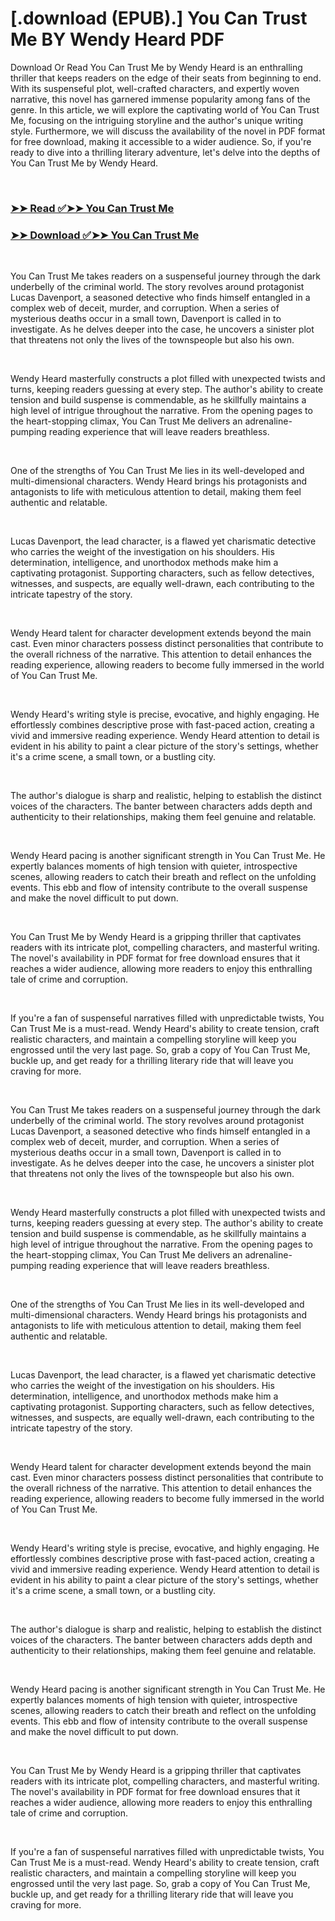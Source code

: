 # [.download (EPUB).] You Can Trust Me BY Wendy Heard PDF

<p>Download Or Read You Can Trust Me by Wendy Heard is an enthralling thriller that keeps readers on the edge of their seats from beginning to end. With its suspenseful plot, well-crafted characters, and expertly woven narrative, this novel has garnered immense popularity among fans of the genre. In this article, we will explore the captivating world of You Can Trust Me, focusing on the intriguing storyline and the author's unique writing style. Furthermore, we will discuss the availability of the novel in PDF format for free download, making it accessible to a wider audience. So, if you're ready to dive into a thrilling literary adventure, let's delve into the depths of You Can Trust Me by Wendy Heard.</p>
<p>&nbsp;</p>

### [➤➤ Read ✅➤➤ You Can Trust Me](https://thehelpfulbooks.blogspot.com/id/61206567)

### [➤➤ Download ✅➤➤ You Can Trust Me](https://thehelpfulbooks.blogspot.com/id/61206567)

<p>&nbsp;</p>
<p>You Can Trust Me takes readers on a suspenseful journey through the dark underbelly of the criminal world. The story revolves around protagonist Lucas Davenport, a seasoned detective who finds himself entangled in a complex web of deceit, murder, and corruption. When a series of mysterious deaths occur in a small town, Davenport is called in to investigate. As he delves deeper into the case, he uncovers a sinister plot that threatens not only the lives of the townspeople but also his own.</p>
<p>&nbsp;</p>
<p>Wendy Heard masterfully constructs a plot filled with unexpected twists and turns, keeping readers guessing at every step. The author's ability to create tension and build suspense is commendable, as he skillfully maintains a high level of intrigue throughout the narrative. From the opening pages to the heart-stopping climax, You Can Trust Me delivers an adrenaline-pumping reading experience that will leave readers breathless.</p>
<p>&nbsp;</p>
<p>One of the strengths of You Can Trust Me lies in its well-developed and multi-dimensional characters. Wendy Heard brings his protagonists and antagonists to life with meticulous attention to detail, making them feel authentic and relatable.</p>
<p>&nbsp;</p>
<p>Lucas Davenport, the lead character, is a flawed yet charismatic detective who carries the weight of the investigation on his shoulders. His determination, intelligence, and unorthodox methods make him a captivating protagonist. Supporting characters, such as fellow detectives, witnesses, and suspects, are equally well-drawn, each contributing to the intricate tapestry of the story.</p>
<p>&nbsp;</p>
<p>Wendy Heard talent for character development extends beyond the main cast. Even minor characters possess distinct personalities that contribute to the overall richness of the narrative. This attention to detail enhances the reading experience, allowing readers to become fully immersed in the world of You Can Trust Me.</p>
<p>&nbsp;</p>
<p>Wendy Heard's writing style is precise, evocative, and highly engaging. He effortlessly combines descriptive prose with fast-paced action, creating a vivid and immersive reading experience. Wendy Heard attention to detail is evident in his ability to paint a clear picture of the story's settings, whether it's a crime scene, a small town, or a bustling city.</p>
<p>&nbsp;</p>
<p>The author's dialogue is sharp and realistic, helping to establish the distinct voices of the characters. The banter between characters adds depth and authenticity to their relationships, making them feel genuine and relatable.</p>
<p>&nbsp;</p>
<p>Wendy Heard pacing is another significant strength in You Can Trust Me. He expertly balances moments of high tension with quieter, introspective scenes, allowing readers to catch their breath and reflect on the unfolding events. This ebb and flow of intensity contribute to the overall suspense and make the novel difficult to put down.</p>
<p>&nbsp;</p>
<p>You Can Trust Me by Wendy Heard is a gripping thriller that captivates readers with its intricate plot, compelling characters, and masterful writing. The novel's availability in PDF format for free download ensures that it reaches a wider audience, allowing more readers to enjoy this enthralling tale of crime and corruption.</p>
<p>&nbsp;</p>
<p>If you're a fan of suspenseful narratives filled with unpredictable twists, You Can Trust Me is a must-read. Wendy Heard's ability to create tension, craft realistic characters, and maintain a compelling storyline will keep you engrossed until the very last page. So, grab a copy of You Can Trust Me, buckle up, and get ready for a thrilling literary ride that will leave you craving for more.</p>
<p>&nbsp;</p>
<p>You Can Trust Me takes readers on a suspenseful journey through the dark underbelly of the criminal world. The story revolves around protagonist Lucas Davenport, a seasoned detective who finds himself entangled in a complex web of deceit, murder, and corruption. When a series of mysterious deaths occur in a small town, Davenport is called in to investigate. As he delves deeper into the case, he uncovers a sinister plot that threatens not only the lives of the townspeople but also his own.</p>
<p>&nbsp;</p>
<p>Wendy Heard masterfully constructs a plot filled with unexpected twists and turns, keeping readers guessing at every step. The author's ability to create tension and build suspense is commendable, as he skillfully maintains a high level of intrigue throughout the narrative. From the opening pages to the heart-stopping climax, You Can Trust Me delivers an adrenaline-pumping reading experience that will leave readers breathless.</p>
<p>&nbsp;</p>
<p>One of the strengths of You Can Trust Me lies in its well-developed and multi-dimensional characters. Wendy Heard brings his protagonists and antagonists to life with meticulous attention to detail, making them feel authentic and relatable.</p>
<p>&nbsp;</p>
<p>Lucas Davenport, the lead character, is a flawed yet charismatic detective who carries the weight of the investigation on his shoulders. His determination, intelligence, and unorthodox methods make him a captivating protagonist. Supporting characters, such as fellow detectives, witnesses, and suspects, are equally well-drawn, each contributing to the intricate tapestry of the story.</p>
<p>&nbsp;</p>
<p>Wendy Heard talent for character development extends beyond the main cast. Even minor characters possess distinct personalities that contribute to the overall richness of the narrative. This attention to detail enhances the reading experience, allowing readers to become fully immersed in the world of You Can Trust Me.</p>
<p>&nbsp;</p>
<p>Wendy Heard's writing style is precise, evocative, and highly engaging. He effortlessly combines descriptive prose with fast-paced action, creating a vivid and immersive reading experience. Wendy Heard attention to detail is evident in his ability to paint a clear picture of the story's settings, whether it's a crime scene, a small town, or a bustling city.</p>
<p>&nbsp;</p>
<p>The author's dialogue is sharp and realistic, helping to establish the distinct voices of the characters. The banter between characters adds depth and authenticity to their relationships, making them feel genuine and relatable.</p>
<p>&nbsp;</p>
<p>Wendy Heard pacing is another significant strength in You Can Trust Me. He expertly balances moments of high tension with quieter, introspective scenes, allowing readers to catch their breath and reflect on the unfolding events. This ebb and flow of intensity contribute to the overall suspense and make the novel difficult to put down.</p>
<p>&nbsp;</p>
<p>You Can Trust Me by Wendy Heard is a gripping thriller that captivates readers with its intricate plot, compelling characters, and masterful writing. The novel's availability in PDF format for free download ensures that it reaches a wider audience, allowing more readers to enjoy this enthralling tale of crime and corruption.</p>
<p>&nbsp;</p>
<p>If you're a fan of suspenseful narratives filled with unpredictable twists, You Can Trust Me is a must-read. Wendy Heard's ability to create tension, craft realistic characters, and maintain a compelling storyline will keep you engrossed until the very last page. So, grab a copy of You Can Trust Me, buckle up, and get ready for a thrilling literary ride that will leave you craving for more.</p>
<p>&nbsp;</p>
